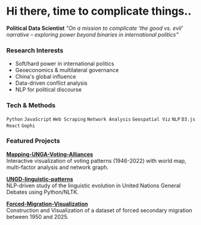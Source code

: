 # Hi there, time to complicate things..


> 
**Political Data Scientist** *"On a mission to complicate 'the good vs. evil' narrative – exploring power beyond binaries in international politics"*


### Research Interests  
- Soft/hard power in international politics  
- Geoeconomics & multilateral governance  
- China's global influence  
- Data-driven conflict analysis  
- NLP for political discourse  

### Tech & Methods  
`Python` `JavaScript` `Web Scraping` `Network Analysis` `Geospatial Viz` `NLP` `D3.js` `React` `Gephi`  


### Featured Projects  
[**Mapping-UNGA-Voting-Alliances**]([Here](https://github.com/Pigeon-Effect/Mapping-UNGA-Voting-Alliances))  
Interactive visualization of voting patterns (1946-2022) with world map, multi-factor analysis and network graph. 

[**UNGD-linguistic-patterns**]([Here](https://github.com/Pigeon-Effect/UNGD-linguistic-patterns))  
NLP-driven study of the linguistic evolution in United Nations General Debates using Python/NLTK.

[**Forced-Migration-Visualization**]([Here](https://github.com/Pigeon-Effect/Forced-Migration-Visualization))  
Construction and Visualization of a dataset of forced secondary migration between 1950 and 2025.



